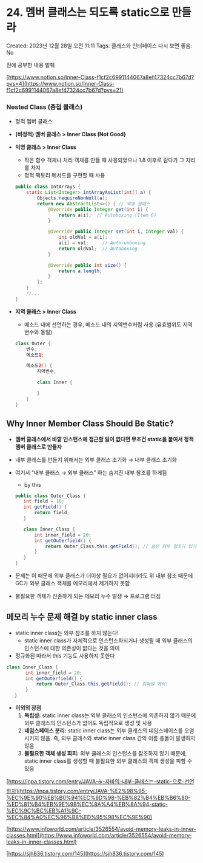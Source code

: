 # 24. 멤버 클래스는 되도록 static으로 만들라

Created: 2023년 12월 28일 오전 11:11
Tags: 클래스와 인터페이스
다시 보면 좋음: No

전에 공부한 내용 발췌

[https://www.notion.so/Inner-Class-f1cf2c6991144067a8ef47324cc7b67d?pvs=4](https://www.notion.so/Inner-Class-f1cf2c6991144067a8ef47324cc7b67d?pvs=21)

### Nested Class (중첩 클래스)

- 정적 멤버 클래스
- **(비정적) 멤버 클래스 > Inner Class (Not Good)**
- **익명 클래스 > Inner Class**
    - 작은 함수 객체나 처리 객체를 만들 때 사용되었으나 1.8 이후로 람다가 그 자리를 차지
    - 정적 팩토리 메서드를 구현할 때 사용
    
    ```java
    public class IntArrays {
        static List<Integer> intArrayAsList(int[] a) {
            Objects.requireNonNull(a);
            return new AbstractList<>() { // 익명 클래스
                @Override public Integer get(int i) {
                    return a[i];  // Autoboxing (Item 6)
                }
    
                @Override public Integer set(int i, Integer val) {
                    int oldVal = a[i];
                    a[i] = val;     // Auto-unboxing
                    return oldVal;  // Autoboxing
                }
    
                @Override public int size() {
                    return a.length;
                }
            };
        }
    	//...
    }
    ```
    
- **지역 클래스 > Inner Class**
    - 메소드 내에 선언하는 경우, 메소드 내의 지역변수처럼 사용 (유효범위도 지역변수와 동일)
    
    ```java
    class Outer {
        변수;
        메소드1;
    
        메소드2() {
            지역변수;
    
            class Inner {
    
            }
        }
    }
    ```
    

## Why Inner Member Class Should Be Static?

- **멤버 클래스에서 바깥 인스턴스에 접근할 일이 없다면 무조건 static을 붙여서 정적 멤버 클래스로 만들자**
- 내부 클래스를 만들기 위해서는 외부 클래스 초기화 → 내부 클래스 초기화
- 여기서 “내부 클래스 → 외부 클래스” 하는 숨겨진 내부 참조를 하게됨
    - by this
    
    ```java
    public class Outer_Class {
       int field = 10;
       int getField() {
           return field;
       }
    
       class Inner_Class {
           int inner_field = 20;
           int getOuterfield() {
               return Outer_Class.this.getField(); // 숨은 외부 참조가 있기 때문에 가능
           }
       }
    }
    ```
    

- 문제는 이 때문에 외부 클래스가 더이상 필요가 없어지더라도 위 내부 참조 때문에 GC가 외부 클래스 객체를 메모리에서 제거하지 못함
- 불필요한 객체가 잔존하게 되는 메모리 누수 발생 ⇒ 프로그램 터짐

## 메모리 누수 문제 해결 by static inner class

- static inner class는 외부 참조를 하지 않는다!
    - static inner class가 자체적으로 인스턴스화되거나 생성될 때 외부 클래스의 인스턴스에 대한 의존성이 없다는 것을 의미
- 정규화된 따라서 this 기능도 사용하지 못한다

```java
class Inner_Class {
       int inner_field = 20;
       int getOuterfield() {
           return Outer_Class.this.getField(); // 컴파일 에러!
       }
   }
```

- **이외의 장점**
    1. **독립성:** static inner class는 외부 클래스의 인스턴스에 의존하지 않기 때문에 외부 클래스의 인스턴스가 없어도 독립적으로 생성 및 사용
    2. **네임스페이스 분리:** static inner class는 외부 클래스의 네임스페이스를 오염시키지 않음. 즉, 외부 클래스와 static inner class 간의 이름 충돌이 발생하지 않음
    3. **불필요한 객체 생성 회피:** 외부 클래스의 인스턴스를 참조하지 않기 때문에, static inner class를 생성할 때 불필요한 외부 클래스의 객체 생성을 피할 수 있음

[https://inpa.tistory.com/entry/JAVA-☕-자바의-내부-클래스는-static-으로-선언하자](https://inpa.tistory.com/entry/JAVA-%E2%98%95-%EC%9E%90%EB%B0%94%EC%9D%98-%EB%82%B4%EB%B6%80-%ED%81%B4%EB%9E%98%EC%8A%A4%EB%8A%94-static-%EC%9C%BC%EB%A1%9C-%EC%84%A0%EC%96%B8%ED%95%98%EC%9E%90)

[https://www.infoworld.com/article/3526554/avoid-memory-leaks-in-inner-classes.html](https://www.infoworld.com/article/3526554/avoid-memory-leaks-in-inner-classes.html)

[https://sjh836.tistory.com/145](https://sjh836.tistory.com/145)